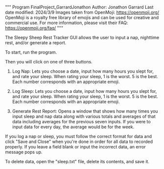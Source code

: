 """
Program FinalProject_GarrardJonathon
Author: Jonathon Garrard
Last date modified: 2024/3/9
Images taken from OpenMoji: https://openmoji.org/
OpenMoji is a royalty free library of emojis and can be used for creative
and commercial use. For more information, please visit their FAQ: https://openmoji.org/faq/
"""


The Sleepy Sheep Rest Tracker GUI allows the user to input a nap, nighttime rest, and/or generate a report.

To start, run the program.



Then you will click on one of three buttons.

1) Log Nap: Lets you choose a date, input how many hours you slept for, and rate your sleep. When rating your sleep, 1 is the worst. 5 is the best. Each number corresponds with an appropriate emoji. 

2) Log Sleep: Lets you choose a date, input how many hours you slept for, and rate your sleep. When rating your sleep, 1 is the worst. 5 is the best. Each number corresponds with an appropriate emoji. 

3) Generate Rest Report: Opens a window that shows how many times you input sleep and nap data along with various totals and averages of 	that data including averages for the previous seven inputs. If you were to input data for every day, the average would be for the week.



If you log a nap or sleep, you must follow the correct format for data and click "Save and Close" when you're done in order for all data to recorded properly. If you leave a field blank or input the incorrect data, an error message pops up.

To delete data, open the "sleep.txt" file, delete its contents, and save it.

